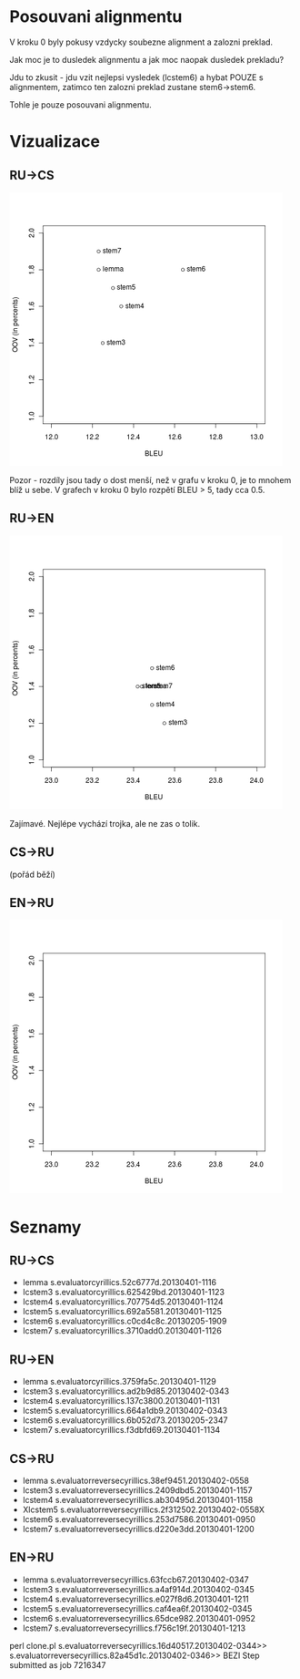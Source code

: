 Posouvani alignmentu
=========

V kroku 0 byly pokusy vzdycky soubezne alignment a zalozni preklad.

Jak moc je to dusledek alignmentu a jak moc naopak dusledek prekladu?

Jdu to zkusit - jdu vzit nejlepsi vysledek (lcstem6) a hybat POUZE s alignmentem, zatimco ten zalozni preklad zustane stem6->stem6.

Tohle je pouze posouvani alignmentu.

Vizualizace
==========
RU->CS
---
![](../results_visualisation/rucs_align.png?raw=true)

Pozor - rozdíly jsou tady o dost menší, než v grafu v kroku 0, je to mnohem blíž u sebe. V grafech v kroku 0 bylo rozpětí BLEU > 5, tady cca 0.5.

RU->EN
---
![](../results_visualisation/ruen_align.png?raw=true)

Zajímavé. Nejlépe vychází trojka, ale ne zas o tolik.

CS->RU
---
(pořád běží)

EN->RU
---
![](../results_visualisation/enru_align.png?raw=true)

Seznamy
===
RU->CS
---
- lemma   s.evaluatorcyrillics.52c6777d.20130401-1116
- lcstem3 s.evaluatorcyrillics.625429bd.20130401-1123
- lcstem4 s.evaluatorcyrillics.707754d5.20130401-1124
- lcstem5 s.evaluatorcyrillics.692a5581.20130401-1125
- lcstem6 s.evaluatorcyrillics.c0cd4c8c.20130205-1909
- lcstem7 s.evaluatorcyrillics.3710add0.20130401-1126

RU->EN
---
- lemma   s.evaluatorcyrillics.3759fa5c.20130401-1129
- lcstem3 s.evaluatorcyrillics.ad2b9d85.20130402-0343
- lcstem4 s.evaluatorcyrillics.137c3800.20130401-1131
- lcstem5 s.evaluatorcyrillics.664a1db9.20130402-0343
- lcstem6 s.evaluatorcyrillics.6b052d73.20130205-2347
- lcstem7 s.evaluatorcyrillics.f3dbfd69.20130401-1134

CS->RU
---
- lemma   s.evaluatorreversecyrillics.38ef9451.20130402-0558
- lcstem3 s.evaluatorreversecyrillics.2409dbd5.20130401-1157
- lcstem4 s.evaluatorreversecyrillics.ab30495d.20130401-1158
- Xlcstem5 s.evaluatorreversecyrillics.2f312502.20130402-0558X
- lcstem6 s.evaluatorreversecyrillics.253d7586.20130401-0950
- lcstem7 s.evaluatorreversecyrillics.d220e3dd.20130401-1200

EN->RU
---
- lemma   s.evaluatorreversecyrillics.63fccb67.20130402-0347
- lcstem3 s.evaluatorreversecyrillics.a4af914d.20130402-0345
- lcstem4 s.evaluatorreversecyrillics.e027f8d6.20130401-1211
- lcstem5 s.evaluatorreversecyrillics.caf4ea6f.20130402-0345
- lcstem6 s.evaluatorreversecyrillics.65dce982.20130401-0952
- lcstem7 s.evaluatorreversecyrillics.f756c19f.20130401-1213


perl clone.pl
s.evaluatorreversecyrillics.16d40517.20130402-0344>>
s.evaluatorreversecyrillics.82a45d1c.20130402-0346>>
BEZI Step  submitted as job 7216347

